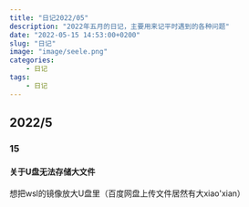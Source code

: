 ```yaml
---
title: "日记2022/05"
description: "2022年五月的日记，主要用来记平时遇到的各种问题"
date: "2022-05-15 14:53:00+0200"
slug: "日记"
image: "image/seele.png"
categories:
    - 日记
tags:
    - 日记
---
```

## 2022/5
### 15
#### 关于U盘无法存储大文件
想把wsl的镜像放大U盘里（百度网盘上传文件居然有大xiao'xian）
